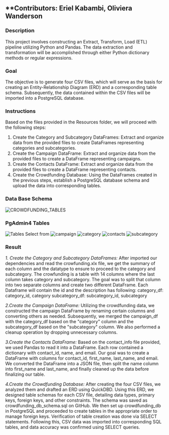 

## **Contributors: Eriel Kabambi, Oliviera Wanderson 

### Description
This project involves constructing an Extract, Transform, Load (ETL) pipeline utilizing Python and Pandas. 
The data extraction and transformation will be accomplished through either Python dictionary methods or regular expressions.

### Goal
The objective is to generate four CSV files, which will serve as the basis for creating an Entity-Relationship Diagram (ERD) and a corresponding table schema. 
Subsequently, the data contained within the CSV files will be imported into a PostgreSQL database.

### Instructions
Based on the files provided in the Resources folder, we will proceed with the following steps:
1.	Create the Category and Subcategory DataFrames: Extract and organize data from the provided files to create DataFrames representing categories and subcategories.
2.	Create the Campaign DataFrame: Extract and organize data from the provided files to create a DataFrame representing campaigns.
3.	Create the Contacts DataFrame: Extract and organize data from the provided files to create a DataFrame representing contacts.
4.	Create the Crowdfunding Database: Using the DataFrames created in the previous steps, establish a PostgreSQL database schema and upload the data into corresponding tables.

### Data Base Schema
![CROWDFUNDING_TABLES](https://github.com/Erkab2022/Crowdfunding_ETL/assets/152826034/8e19798f-7297-47e2-be05-ef48038c3d2e)


 ### PgAdmin4 Tables
![Tables  Select from](https://github.com/Erkab2022/Crowdfunding_ETL/assets/152826034/37297f54-d170-478e-8870-ef9cedfff8b0)
![campaign](https://github.com/Erkab2022/Crowdfunding_ETL/assets/152826034/5476f498-b226-40ea-9080-e6565aa67c72)
![category](https://github.com/Erkab2022/Crowdfunding_ETL/assets/152826034/abc38112-809d-4a2a-a5dc-2d6dbe1ed4a4)
![contacts](https://github.com/Erkab2022/Crowdfunding_ETL/assets/152826034/fc5cada4-8ddc-4194-8e0a-d915ced4470b)
![subcategory](https://github.com/Erkab2022/Crowdfunding_ETL/assets/152826034/2a3211fb-68f9-4dd9-876d-bd0cb3e79429)
 


### Result
*1. Create the Category and Subcategory DataFrames:*
After imported our dependencies and read the crowfunding.xlx file, we get the summary of each column and the datatype to ensure to proceed to the category and subcategory.
The crowfunding is a table with 14 columns where the last column takes category and subcategory.
The goal was to split that column into two separate columns and create two different DataFrame. Each Dataframe will contain the id and the description has following:
category_df: category_id, category
subcategory_df: subcategory_id, subcategory

*2.Create the Campaign DataFrame:*
Utilizing the crowdfunding data, we constructed the campaign DataFrame by renaming certain columns and converting others as needed.
Subsequently, we merged the campaign_df with the category_df based on the "category" column and the subcategory_df based on the "subcategory" column.
We also performed a cleanup operation by dropping unnecessary columns.

*3.Create the Contacts DataFrame:* 
Based on the contact_info file provided, we used Pandas to read it into a DataFrame. Each row contained a dictionary with contact_id, name, and email. 
Our goal was to create a DataFrame with columns for contact_id, first_name, last_name, and email. We converted the DataFrame into a JSON file, then split the name column into first_name and last_name, and finally cleaned up the data before finalizing our table.

*4.Create the Crowdfunding Database:* 
After creating the four CSV files, we analyzed them and drafted an ERD using QuickDBD. Using this ERD, we designed table schemas for each CSV file, detailing data types, primary keys, foreign keys, and other constraints. The schema was saved as crowdfunding_db_schema.sql on GitHub. We then set up crowdfunding_db in PostgreSQL and proceeded to create tables in the appropriate order to manage foreign keys. Verification of table creation was done via SELECT statements. Following this, CSV data was imported into corresponding SQL tables, and data accuracy was confirmed using SELECT queries.
